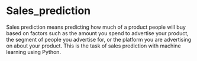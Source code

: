 # Sales_prediction
Sales prediction means predicting how much of a product people will buy based on factors such as the amount you spend to advertise your product, the segment of people you advertise for, or the platform you are advertising on about your product. This is the task of sales prediction with machine learning using Python.

